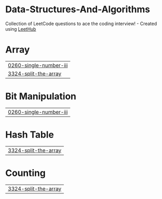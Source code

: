 # Data-Structures-And-Algorithms
Collection of LeetCode questions to ace the coding interview! - Created using [LeetHub](https://github.com/QasimWani/LeetHub)


# Array
|  |
| ------- |
| [0260-single-number-iii](https://github.com/DevoScientist/Data-Structures-And-Algorithms/tree/master/0260-single-number-iii) |
| [3324-split-the-array](https://github.com/DevoScientist/Data-Structures-And-Algorithms/tree/master/3324-split-the-array) |
# Bit Manipulation
|  |
| ------- |
| [0260-single-number-iii](https://github.com/DevoScientist/Data-Structures-And-Algorithms/tree/master/0260-single-number-iii) |
# Hash Table
|  |
| ------- |
| [3324-split-the-array](https://github.com/DevoScientist/Data-Structures-And-Algorithms/tree/master/3324-split-the-array) |
# Counting
|  |
| ------- |
| [3324-split-the-array](https://github.com/DevoScientist/Data-Structures-And-Algorithms/tree/master/3324-split-the-array) |